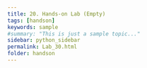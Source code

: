 ```yaml
---
title: 20. Hands-on Lab (Empty)
tags: [handson]
keywords: sample
#summary: "This is just a sample topic..."
sidebar: python_sidebar
permalink: Lab_30.html
folder: handson
---
```

